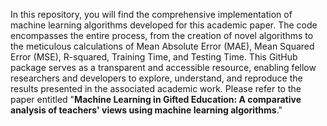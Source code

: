 In this repository, you will find the comprehensive implementation of machine learning algorithms developed for this academic paper. 
The code encompasses the entire process, from the creation of novel algorithms to the meticulous calculations of Mean Absolute Error (MAE), Mean Squared Error (MSE), R-squared, Training Time, and Testing Time. 
This GitHub package serves as a transparent and accessible resource, enabling fellow researchers and developers to explore, understand, and reproduce the results presented in the associated academic work. 
Please refer to the paper entitled "**Machine Learning in Gifted Education: A comparative analysis of teachers' views using machine learning algorithms**."
